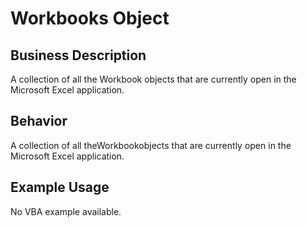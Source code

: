 # Workbooks Object

## Business Description
A collection of all the Workbook objects that are currently open in the Microsoft Excel application.

## Behavior
A collection of all theWorkbookobjects that are currently open in the Microsoft Excel application.

## Example Usage
No VBA example available.